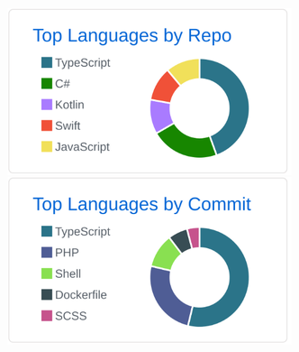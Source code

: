 [![](https://raw.githubusercontent.com/taku3202/taku3202/main/profile-summary-card-output/github/1-repos-per-language.svg)](https://github.com/vn7n24fzkq/github-profile-summary-cards) [![](https://raw.githubusercontent.com/taku3202/taku3202/main/profile-summary-card-output/github/2-most-commit-language.svg)](https://github.com/vn7n24fzkq/github-profile-summary-cards)

